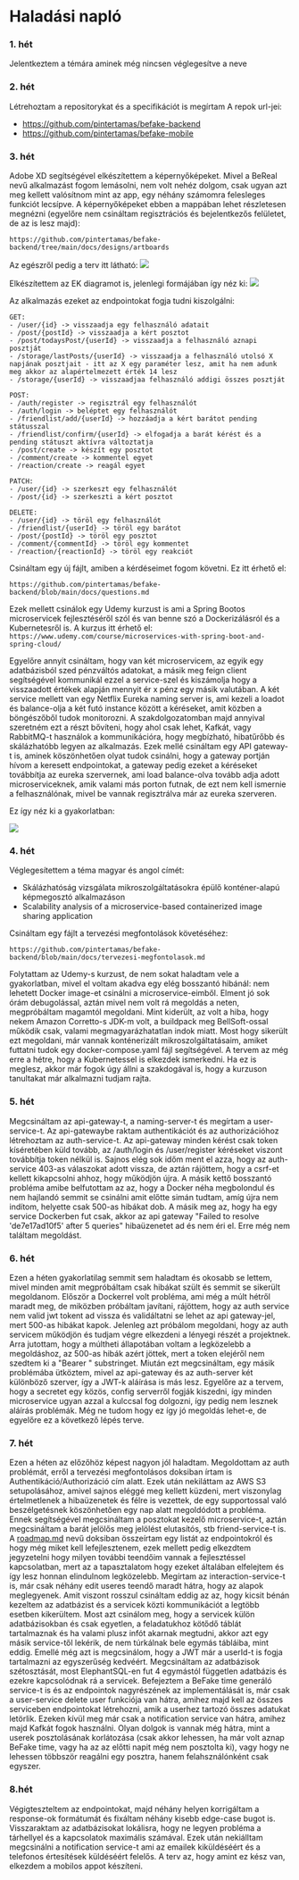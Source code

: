 # Haladási napló

### 1. hét
Jelentkeztem a témára aminek még nincsen véglegesítve a neve

### 2. hét
Létrehoztam a repositorykat és a specifikációt is megírtam
A repok url-jei:
- https://github.com/pintertamas/befake-backend
- https://github.com/pintertamas/befake-mobile

### 3. hét
Adobe XD segítségével elkészítettem a képernyőképeket. Mivel a BeReal nevű alkalmazást fogom lemásolni, nem volt nehéz dolgom, csak ugyan azt meg kellett valósítnom mint az app, egy néhány számomra felesleges funkciót lecsípve.
A képernyőképeket ebben a mappában lehet részletesen megnézni (egyelőre nem csináltam regisztrációs és bejelentkezős felületet, de az is lesz majd):

```https://github.com/pintertamas/befake-backend/tree/main/docs/designs/artboards```

Az egészről pedig a terv itt látható:
![](https://github.com/pintertamas/befake-backend/blob/main/docs/designs/Screenshot%202022-09-18%20at%200.44.35.png)

Elkészítettem az EK diagramot is, jelenlegi formájában így néz ki:
![](https://github.com/pintertamas/befake-backend/blob/main/docs/ER%20diagrams/BeFake%20ER%20diagram_2.png)

Az alkalmazás ezeket az endpointokat fogja tudni kiszolgálni:

```
GET:
- /user/{id} -> visszaadja egy felhasználó adatait
- /post/{postId} -> visszaadja a kért posztot
- /post/todaysPost/{userId} -> visszaadja a felhasználó aznapi posztját
- /storage/lastPosts/{userId} -> visszaadja a felhasználó utolsó X napjának posztjait - itt az X egy paraméter lesz, amit ha nem adunk meg akkor az alapértelmezett érték 14 lesz
- /storage/{userId} -> visszaadjaa felhasználó addigi összes posztját

POST:
- /auth/register -> regisztrál egy felhasználót
- /auth/login -> beléptet egy felhasználót
- /friendlist/add/{userId} -> hozzáadja a kért barátot pending státusszal
- /friendlist/confirm/{userId} -> elfogadja a barát kérést és a pending státuszt aktívra változtatja
- /post/create -> készít egy posztot
- /comment/create -> kommentel egyet
- /reaction/create -> reagál egyet

PATCH:
- /user/{id} -> szerkeszt egy felhasználót
- /post/{id} -> szerkeszti a kért posztot

DELETE:
- /user/{id} -> töröl egy felhasználót
- /friendlist/{userId} -> töröl egy barátot
- /post/{postId} -> töröl egy posztot
- /comment/{commentId} -> töröl egy kommentet
- /reaction/{reactionId} -> töröl egy reakciót
```

Csináltam egy új fájlt, amiben a kérdéseimet fogom követni. Ez itt érhető el:

```https://github.com/pintertamas/befake-backend/blob/main/docs/questions.md```

Ezek mellett csinálok egy Udemy kurzust is ami a Spring Bootos microservicek fejlesztéséről szól és van benne szó a Dockerizálásról és a Kubernetesről is.
A kurzus itt érhető el: ```https://www.udemy.com/course/microservices-with-spring-boot-and-spring-cloud/```

Egyelőre annyit csináltam, hogy van két microservicem, az egyik egy adatbázisból szed pénzváltós adatokat, a másik meg feign client segítségével kommunikál ezzel a service-szel és kiszámolja hogy a visszaadott értékek alapján mennyit ér x pénz egy másik valutában.
A két service mellett van egy Netflix Eureka naming server is, ami kezeli a loadot és balance-olja a két futó instance között a kéréseket, amit közben a böngészőből tudok monitorozni. A szakdolgozatomban majd annyival szeretném ezt a részt bővíteni, hogy ahol csak lehet, Kafkát, vagy RabbitMQ-t használok a kommunikációra, hogy megbízható, hibatűrőbb és skálázhatóbb legyen az alkalmazás.
Ezek mellé csináltam egy API gateway-t is, aminek köszönhetően olyat tudok csinálni, hogy a gateway portján hívom a keresett endpointokat, a gateway pedig ezeket a kéréseket továbbítja az eureka szervernek, ami load balance-olva tovább adja adott microserviceknek, amik valami más porton futnak, de ezt nem kell ismernie a felhasználónak, mivel be vannak regisztrálva már az eureka szerveren.

Ez így néz ki a gyakorlatban:

![](https://i0.wp.com/kishoretechblog.com/wp-content/uploads/2020/04/API-Gateway.png?w=791&ssl=1)

### 4. hét
Véglegesítettem a téma magyar és angol címét:
- Skálázhatóság vizsgálata mikroszolgáltatásokra épülő konténer-alapú képmegosztó alkalmazáson
- Scalability analysis of a microservice-based containerized image sharing application

Csináltam egy fájlt a tervezési megfontolások követéséhez:

```https://github.com/pintertamas/befake-backend/blob/main/docs/tervezesi-megfontolasok.md```

Folytattam az Udemy-s kurzust, de nem sokat haladtam vele a gyakorlatban, mivel el voltam akadva egy elég bosszantó hibánál: nem lehetett Docker image-et csinálni a microservice-eimből. Elment jó sok órám debugolással, aztán mivel nem volt rá megoldás a neten, megpróbáltam magamtól megoldani.
Mint kiderült, az volt a hiba, hogy nekem Amazon Corretto-s JDK-m volt, a buildpack meg BellSoft-ossal működik csak, valami megmagyarázhatatlan indok miatt.
Most hogy sikerült ezt megoldani, már vannak konténerizált mikroszolgáltatásaim, amiket futtatni tudok egy docker-compose.yaml fájl segítségével.
A tervem az még erre a hétre, hogy a Kubernetessel is elkezdek ismerkedni. Ha ez is meglesz, akkor már fogok úgy állni a szakdogával is, hogy a kurzuson tanultakat már alkalmazni tudjam rajta.

### 5. hét
Megcsináltam az api-gateway-t, a naming-server-t és megírtam a user-service-t. Az api-gatewaybe raktam authentikációt és az authorizációhoz létrehoztam az auth-service-t. Az api-gateway minden kérést csak token kíséretében küld tovább, az /auth/login és /user/register kéréseket viszont továbbítja token nélkül is. Sajnos elég sok időm ment el azza, hogy az auth-service 403-as válaszokat adott vissza, de aztán rájöttem, hogy a csrf-et kellett kikapcsolni ahhoz, hogy működjön újra.
A másik kettő bosszantó probléma amibe belfutottam az az, hogy a Docker néha megbolondul és nem hajlandó semmit se csinálni amit előtte simán tudtam, amíg újra nem indítom, helyette csak 500-as hibákat dob. A másik meg az, hogy ha egy service Dockerben fut csak, akkor az api gateway "Failed to resolve 'de7e17ad10f5' after 5 queries" hibaüzenetet ad és nem éri el. Erre még nem találtam megoldást.

### 6. hét
Ezen a héten gyakorlatilag semmit sem haladtam és okosabb se lettem, mivel minden amit megpróbáltam csak hibákat szült és semmit se sikerült megoldanom. Először a Dockerrel volt probléma, ami még a múlt hétről maradt meg, de miközben próbáltam javítani, rájöttem, hogy az auth service nem valid jwt tokent ad vissza és validáltatni se lehet az api gateway-jel, mert 500-as hibákat kapok. Jelenleg azt próbálom megoldani, hogy az auth servicem működjön és tudjam végre elkezdeni a lényegi részét a projektnek.
Arra jutottam, hogy a múltheti állapotában voltam a legközelebb a megoldáshoz, az 500-as hibák azért jöttek, mert a token elejéről nem szedtem ki a "Bearer " substringet. Miután ezt megcsináltam, egy másik problémába ütköztem, mivel az api-gateway és az auth-server két különböző szerver, így a JWT-k aláírása is más lesz. Egyelőre az a tervem, hogy a secretet egy közös, config serverről fogják kiszedni, így minden microservice ugyan azzal a kulccsal fog dolgozni, így pedig nem lesznek aláírás problémák. Még ne tudom hogy ez így jó megoldás lehet-e, de egyelőre ez a következő lépés terve.

### 7. hét
Ezen a héten az előzőhöz képest nagyon jól haladtam. Megoldottam az auth problémát, erről a tervezési megfontolásos doksiban írtam is Authentikáció/Authorizáció cím alatt. Ezek után nekiláttam az AWS S3 setupolásához, amivel sajnos eléggé meg kellett küzdeni, mert viszonylag értelmetlenek a hibaüzenetek és félre is vezettek, de egy supportossal való beszélgetésnek köszönhetően egy nap alatt megoldódott a probléma.
Ennek segítségével megcsináltam a posztokat kezelő microservice-t, aztán megcsináltam a barát jelölős meg jelölést elutasítós, stb friend-service-t is.
A [roadmap.md](https://github.com/pintertamas/befake-backend/blob/main/docs/roadmap.md) nevű doksiban összeírtam egy listát az endpointokról és hogy még miket kell lefejlesztenem, ezek mellett pedig elkezdtem jegyzetelni hogy milyen további teendőim vannak a fejlesztéssel kapcsolatban, mert az a tapasztalatom hogy ezeket általában elfelejtem és így lesz honnan elindulnom legközelebb.
Megírtam az interaction-service-t is, már csak néhány edit useres teendő maradt hátra, hogy az alapok meglegyenek.
Amit viszont rosszul csináltam eddig az az, hogy kicsit bénán kezeltem az adatbázist és a servicek közti kommunikációt a legtöbb esetben kikerültem.
Most azt csinálom meg, hogy a servicek külön adatbázisokban és csak egyetlen, a feladatukhoz kötődő táblát tartalmaznak és ha valami plusz infót akarnak megtudni, akkor azt egy másik service-től lekérik, de nem túrkálnak bele egymás tábláiba, mint eddig. Emellé még azt is megcsinálom, hogy a JWT már a userId-t is fogja tartalmazni az egyszerűség kedvéért.
Megcsináltam az adatbázisok szétosztását, most ElephantSQL-en fut 4 egymástól független adatbázis és ezekre kapcsolódnak rá a servicek. Befejeztem a BeFake time generáló service-t is és az endpointok nagyrészének az implementálását is, már csak a user-service delete user funkciója van hátra, amihez majd kell az összes serviceben endpointokat létrehozni, amik a userhez tartozó összes adatukat letörlik. Ezeken kívül meg már csak a notification service van hátra, amihez majd Kafkát fogok használni. Olyan dolgok is vannak még hátra, mint a userek posztolásának korlátozása (csak akkor lehessen, ha már volt aznap BeFake time, vagy ha az az előtti napit még nem posztolta ki), vagy hogy ne lehessen többször reagálni egy posztra, hanem felahsználónként csak egyszer.

### 8.hét
Végigteszteltem az endpointokat, majd néhány helyen korrigáltam a response-ok formátumát és fixáltam néhány kisebb edge-case bugot is. Visszaraktam az adatbázisokat lokálisra, hogy ne legyen probléma a tárhellyel és a kapcsolatok maximális számával.
Ezek után nekiálltam megcsinálni a notification service-t ami az emailek kiküldéséért és a telefonos értesítések küldéséért felelős.
A terv az, hogy amint ez kész van, elkezdem a mobilos appot készíteni.
